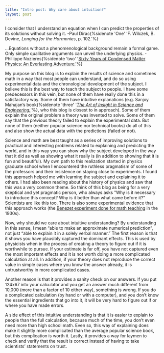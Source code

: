 ```yaml
---
title: "Intro post: Why care about intuition?"
layout: post
---
```


I consider that I understand an equation when I can predict the properties of its solutions without solving it.
-Paul Dirac{%sidenote 'One' 'F. Wilczek, B. Devine, *Longing for the Harmonies*, p. 102.'%} 

...Equations without a phenomenological background remain a formal game. Only simple qualitative arguments can unveil the underlying physics.
-Phillippe Nozieres{%sidenote 'two' '[Sixty Years of Condensed Matter Physics: An Everlasting Adventure.](http://www.annualreviews.org/doi/abs/10.1146/annurev-conmatphys-020911-125119)'%}

My purpose on this blog is to explain the results of science and sometimes math in a way that most people can understand, and do so using experimental data and the chronological development of the subject. I believe this is the best way to teach the subject to people. I have some predecessors in this vein, but none of them have really done this in a satisfactory way. Some of them have intuitive explanations (e.g. Sanjoy Mahajan’s book{%sidenote 'three' '[*The Art of Insight in Science and Engineering.*](https://ocw.mit.edu/courses/res-6-011-the-art-of-insight-in-science-and-engineering-mastering-complexity-fall-2014/pages/online-textbook/)'%}, who this blog is closest to in approach). Some of them explain the original problem a theory was invented to solve. Some of them say that the previous theory failed to explain the experimental data. But none of them (neither popular science nor technical books) do all of this and also show the actual data with the predictions (failed or not). 

Science and math are best taught as a series of improving solutions to practical and interesting problems related to explaining and predicting the world, and in this way you can show why the subject developed in the way that it did as well as showing what it really is (in addition to showing that it is fun and beautiful). My own path to this realization started in physics graduate school when I encountered the ruthless pragmatism of some of the professors and their insistence on staying close to experiments. I found this approach helped me with learning the subject and explaining it to others. I had also been reading about the history of physics and saw that this was a very common theme. So think of this blog as being for a very skeptical and yet pragmatic person, who always asks "Why is it necessary to introduce this concept? Why is it better than what came before it?" Scientists are like this too. There is also some experimental evidence that this approach works (the [Benezet experiment done for math teaching](https://arxiv.org/abs/physics/0512202) in the 1930s).

Now, why should we care about intuitive understanding? By understanding in this sense, I mean “able to make an approximate numerical prediction”, not just “able to explain it in a solely verbal manner.” The first reason is that it shows you have plausibly captured the dominant effects. This is used by physicists when in the process of creating a theory to figure out if it is worthwhile to pursue. If your estimate is far off, you have not captured even the most important effects and it is not worth doing a more complicated calculation at all. In addition, if your theory does not reproduce the correct value in simple cases where you know the answer already, it is untrustworthy in more complicated cases. 

Another reason is that it provides a sanity check on our answers. If you put 124x67 into your calculator and you get an answer much different from 10,000 (more than a factor of 10 either way), something is wrong. If you do a complicated calculation (by hand or with a computer), and you don’t know the essential ingredients that go into it, it will be very hard to figure out if or where you have made errors. 

A side effect of this intuitive understanding is that it is easier to explain to people than the full calculation, because much of the time, you don’t even need more than high school math. Even so, this way of explaining does make it slightly more complicated than the average popular science book, but this complication is worth it. Lastly, it provides a way for laymen to check and verify that the result is correct instead of having to take scientists’ statements on trust.
